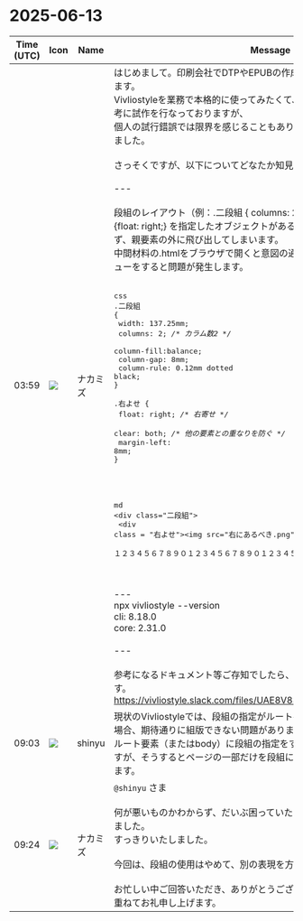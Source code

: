 # 2025-06-13

|Time (UTC)|Icon|Name|Message|
|---|---|---|---|
|03:59|![](https://avatars.slack-edge.com/2025-06-13/9042298184725_a65ae80f1bf6ea3fe595_72.png)|ナカミズ|はじめまして。印刷会社でDTPやEPUBの作成を行っている[ナカミズ]と申します。<br>Vivliostyleを業務で本格的に使ってみたくて、[CSS組版Vivliostyle入門]を参考に試作を行なっておりますが、<br>個人の試行錯誤では限界を感じることもあり、こちらへ参加させていただきました。<br><br>さっそくですが、以下についてどなたか知見をお持ちではないでしょうか。<br><br>---<br><br>段組のレイアウト（例：.二段組 { columns: 2; }）のタグの中に、.右よせ{float: right;} を指定したオブジェクトがある場合、意図した段組内に収まらず、親要素の外に飛び出してしまいます。<br>中間材料の.htmlをブラウザで開くと意図の通りですが、vivliostyleでプレビューをすると問題が発生します。<br><br><pre>css<br>.二段組 {<br>    width: 137.25mm;<br>    columns: 2; _/* カラム数2 */_<br>    column-fill:balance;<br>    column-gap: 8mm;<br>    column-rule: 0.12mm dotted black;<br>}<br><br>.右よせ {<br>    float: right; _/* 右寄せ */_<br>    clear: both; _/* 他の要素との重なりを防ぐ */_<br>    margin-left: 8mm;<br>}</pre><br><br><pre>md<br>&lt;div class="二段組"&gt;<br>    &lt;div class = "右よせ"&gt;&lt;img src="右にあるべき.png" &gt;&lt;/div&gt;<br>    １２３４５６７８９０１２３４５６７８９０１２３４５６７８９０１２３...後略</pre><br><br>---<br>npx vivliostyle --version<br>cli: 8.18.0<br>core: 2.31.0<br><br>---<br><br>参考になるドキュメント等ご存知でしたら、ご教示いただけますと幸いです。<br>https://vivliostyle.slack.com/files/UAE8V83GA/F091N67T89F/image.png|
|09:03|![](https://avatars.slack-edge.com/2018-04-27/354445776386_e258f5ed5ba887b08668_72.jpg)|shinyu|現状のVivliostyleでは、段組の指定がルート要素（またはbody）以外にある場合、期待通りに組版できない問題があります。<br>ルート要素（またはbody）に段組の指定をすると問題を回避できると思いますが、そうするとページの一部だけを段組にすることができない制限があります。|
|09:24|![](https://avatars.slack-edge.com/2025-06-13/9042298184725_a65ae80f1bf6ea3fe595_72.png)|ナカミズ|`@shinyu` さま<br><br>何が悪いものかわからず、だいぶ困っていたものですから、ご回答、助かりました。<br>すっきりいたしました。<br><br>今回は、段組の使用はやめて、別の表現を方法を模索したいと思います。<br><br>お忙しい中ご回答いただき、ありがとうございました。<br>重ねてお礼申し上げます。|

